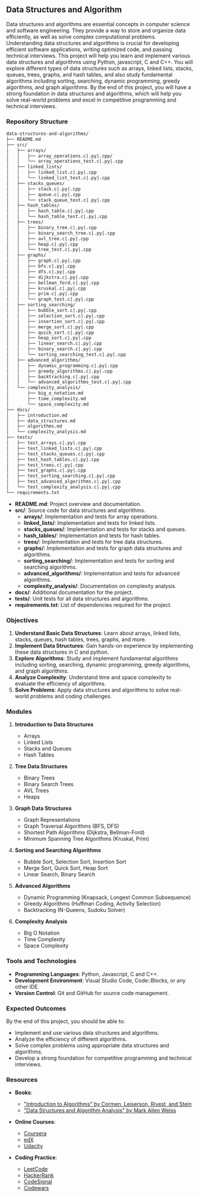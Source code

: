 ## Data Structures and Algorithm
Data structures and algorithms are essential concepts in computer science and software engineering. They provide a way to store and organize data efficiently, as well as solve complex computational problems. Understanding data structures and algorithms is crucial for developing efficient software applications, writing optimized code, and passing technical interviews. This project will help you learn and implement various data structures and algorithms using Python, javascript, C and C++. You will explore different types of data structures such as arrays, linked lists, stacks, queues, trees, graphs, and hash tables, and also study fundamental algorithms including sorting, searching, dynamic programming, greedy algorithms, and graph algorithms. By the end of this project, you will have a strong foundation in data structures and algorithms, which will help you solve real-world problems and excel in competitive programming and technical interviews.


### Repository Structure

```txt
data-structures-and-algorithms/
├── README.md
├── src/
│   ├── arrays/
│   │   ├── array_operations.c|.py|.cpp/
│   │   └── array_operations_test.c|.py|.cpp
│   ├── linked_lists/
│   │   ├── linked_list.c|.py|.cpp
│   │   └── linked_list_test.c|.py|.cpp
│   ├── stacks_queues/
│   │   ├── stack.c|.py|.cpp
│   │   ├── queue.c|.py|.cpp
│   │   └── stack_queue_test.c|.py|.cpp
│   ├── hash_tables/
│   │   ├── hash_table.c|.py|.cpp
│   │   └── hash_table_test.c|.py|.cpp
│   ├── trees/
│   │   ├── binary_tree.c|.py|.cpp
│   │   ├── binary_search_tree.c|.py|.cpp
│   │   ├── avl_tree.c|.py|.cpp
│   │   ├── heap.c|.py|.cpp
│   │   └── tree_test.c|.py|.cpp
│   ├── graphs/
│   │   ├── graph.c|.py|.cpp
│   │   ├── bfs.c|.py|.cpp
│   │   ├── dfs.c|.py|.cpp
│   │   ├── dijkstra.c|.py|.cpp
│   │   ├── bellman_ford.c|.py|.cpp
│   │   ├── kruskal.c|.py|.cpp
│   │   ├── prim.c|.py|.cpp
│   │   └── graph_test.c|.py|.cpp
│   ├── sorting_searching/
│   │   ├── bubble_sort.c|.py|.cpp
│   │   ├── selection_sort.c|.py|.cpp
│   │   ├── insertion_sort.c|.py|.cpp
│   │   ├── merge_sort.c|.py|.cpp
│   │   ├── quick_sort.c|.py|.cpp
│   │   ├── heap_sort.c|.py|.cpp
│   │   ├── linear_search.c|.py|.cpp
│   │   ├── binary_search.c|.py|.cpp
│   │   └── sorting_searching_test.c|.py|.cpp
│   ├── advanced_algorithms/
│   │   ├── dynamic_programming.c|.py|.cpp
│   │   ├── greedy_algorithms.c|.py|.cpp
│   │   ├── backtracking.c|.py|.cpp
│   │   └── advanced_algorithms_test.c|.py|.cpp
│   └── complexity_analysis/
│       ├── big_o_notation.md
│       ├── time_complexity.md
│       └── space_complexity.md
├── docs/
│   ├── introduction.md
│   ├── data_structures.md
│   ├── algorithms.md
│   └── complexity_analysis.md
├── tests/
│   ├── test_arrays.c|.py|.cpp
│   ├── test_linked_lists.c|.py|.cpp
│   ├── test_stacks_queues.c|.py|.cpp
│   ├── test_hash_tables.c|.py|.cpp
│   ├── test_trees.c|.py|.cpp
│   ├── test_graphs.c|.py|.cpp
│   ├── test_sorting_searching.c|.py|.cpp
│   ├── test_advanced_algorithms.c|.py|.cpp
│   └── test_complexity_analysis.c|.py|.cpp
└── requirements.txt
```
- **README.md**: Project overview and documentation.
- **src/**: Source code for data structures and algorithms.
  - **arrays/**: Implementation and tests for array operations.
  - **linked_lists/**: Implementation and tests for linked lists.
  - **stacks_queues/**: Implementation and tests for stacks and queues.
  - **hash_tables/**: Implementation and tests for hash tables.
  - **trees/**: Implementation and tests for tree data structures.
  - **graphs/**: Implementation and tests for graph data structures and algorithms.
  - **sorting_searching/**: Implementation and tests for sorting and searching algorithms.
  - **advanced_algorithms/**: Implementation and tests for advanced algorithms.
  - **complexity_analysis/**: Documentation on complexity analysis.
- **docs/**: Additional documentation for the project.
- **tests/**: Unit tests for all data structures and algorithms.
- **requirements.txt**: List of dependencies required for the project.

### Objectives
1. **Understand Basic Data Structures**: Learn about arrays, linked lists, stacks, queues, hash tables, trees, graphs, and more.
2. **Implement Data Structures**: Gain hands-on experience by implementing these data structures in C and python.
3. **Explore Algorithms**: Study and implement fundamental algorithms including sorting, searching, dynamic programming, greedy algorithms, and graph algorithms.
4. **Analyze Complexity**: Understand time and space complexity to evaluate the efficiency of algorithms.
5. **Solve Problems**: Apply data structures and algorithms to solve real-world problems and coding challenges.

### Modules
1. **Introduction to Data Structures**
   - Arrays
   - Linked Lists
   - Stacks and Queues
   - Hash Tables

2. **Tree Data Structures**
   - Binary Trees
   - Binary Search Trees
   - AVL Trees
   - Heaps

3. **Graph Data Structures**
   - Graph Representations
   - Graph Traversal Algorithms (BFS, DFS)
   - Shortest Path Algorithms (Dijkstra, Bellman-Ford)
   - Minimum Spanning Tree Algorithms (Kruskal, Prim)

4. **Sorting and Searching Algorithms**
   - Bubble Sort, Selection Sort, Insertion Sort
   - Merge Sort, Quick Sort, Heap Sort
   - Linear Search, Binary Search

5. **Advanced Algorithms**
   - Dynamic Programming (Knapsack, Longest Common Subsequence)
   - Greedy Algorithms (Huffman Coding, Activity Selection)
   - Backtracking (N-Queens, Sudoku Solver)

6. **Complexity Analysis**
   - Big O Notation
   - Time Complexity
   - Space Complexity

### Tools and Technologies

- **Programming Languages**: Python, Javascript, C and C++.
- **Development Environment**: Visual Studio Code, Code::Blocks, or any other IDE.
- **Version Control**: Git and GitHub for source code management.

### Expected Outcomes

By the end of this project, you should be able to:

- Implement and use various data structures and algorithms.
- Analyze the efficiency of different algorithms.
- Solve complex problems using appropriate data structures and algorithms.
- Develop a strong foundation for competitive programming and technical interviews.

### Resources
- **Books**:
  - ["Introduction to Algorithms" by Cormen, Leiserson, Rivest, and Stein](https://mitpress.mit.edu/9780262046305/introduction-to-algorithms/)
  - ["Data Structures and Algorithm Analysis" by Mark Allen Weiss](https://www.pearson.c|.py|.cppom/store/p/data-structures-and-algorithm-analysis-in-c-/P100000161453)

- **Online Courses**:
  - [Coursera](https://www.c|.py|.cppoursera.org/)
  - [edX](https://www.edx.org/)
  - [Udacity](https://www.udacity.c|.py|.cppom/)

- **Coding Practice**:
  - [LeetCode](https://www.leetcode.c|.py|.cppom)
  - [HackerRank](https://www.hackerrank.c|.py|.cppom)
  - [CodeSignal](https://www.c|.py|.cppodesignal.c|.py|.cppom)
  - [Codewars](https://www.c|.py|.cppodewars.c|.py|.cppom)
